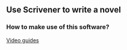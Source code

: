 ## Use Scrivener to write a novel

### How to make use of this software?

[Video guides](https://www.literatureandlatte.com/learn-and-support/video-tutorials?os=macOS)
